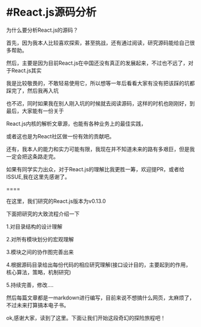 #React.js源码分析
====
为什么要分析React.js的源码？

首先，因为我本人比较喜欢探索，甚至挑战，还有通过阅读，研究源码能给自己很多帮助。

然后，主要是因为目前React.js在中国还没有真正的发展起来，不过也不远了，对于React.js其实

我是比较敬畏的，不敢轻易使用它，所以想等一年后看看大家有没有把该踩的坑都踩完了，然后我再入坑

也不迟，同时如果我在别人刚入坑的时候就去阅读源码，这样的时机也刚刚好，到最后，大家能有一份关于

React.js内核的解析文章源，也能有各种业务上的最佳实践，

或者这也是为React社区做一份有效的贡献吧。

还有，我本人的能力和实力可能有限，我现在并不知道未来的路有多艰巨，但是我一定会把这条路走完。

如果有同学实力出众，对于React.js的理解比我更胜一筹，欢迎提PR，或者给ISSUE,我在这里先感谢了。

====

在这里，我们研究的React.js版本为v0.13.0

下面把研究的大致流程介绍一下

1.对目录结构的设计理解

2.对所有模块划分的宏观理解

3.模块之间的协作图完善出来

4.根据源码目录给出每份代码的相应研究理解(接口设计目的，主要起到的作用，核心算法，策略，机制研究)

5.持续完善，修改....

然后每篇文章都是一markdown进行编写，目前来说不想搞什么网页，太麻烦了，不过未来打算搞本电子书。

ok,感谢大家，读到了这里。下面让我们开始这段奇幻的探险旅程吧！